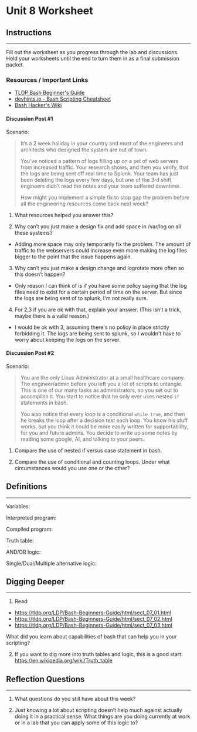 # Unit 8 Worksheet

## Instructions

---

Fill out the worksheet as you progress through the lab and discussions.
Hold your worksheets until the end to turn them in as a final submission packet.

### Resources / Important Links

- [TLDP Bash Beginner's Guide](https://tldp.org/LDP/Bash-Beginners-Guide/html/chap_01.html)
- [devhints.io - Bash Scripting Cheatsheet](https://devhints.io/bash)
- [Bash Hacker's Wiki](https://web.archive.org/web/20230406205817/https://wiki.bash-hackers.org/)

#### Discussion Post #1

Scenario:
> It’s a 2 week holiday in your country and most of the engineers and architects who designed the system are out of town.
>
> You’ve noticed a pattern of logs filling up on a set of web servers from increased traffic.
> Your research shows, and then you verify, that the logs are being sent off real time to Splunk.
> Your team has just been deleting the logs every few days, but one of the 3rd shift engineers didn’t
> read the notes and your team suffered downtime.
> 
> How might you implement a simple fix to stop gap the problem before all the engineering resources come back next week?

1. What resources helped you answer this?

2. Why can’t you just make a design fix and add space in /var/log on all these systems?
- Adding more space may only temporarily fix the problem. The amount of traffic to the webservers could increase even more making the log files bigger to the point that the issue happens again.

3. Why can’t you just make a design change and logrotate more often so this doesn’t happen?
- Only reason I can think of is if you have some policy saying that the log files need to exist for a certain period of time on the server. But since the logs are being sent of to splunk, I'm not really sure.

4. For 2,3 if you are ok with that, explain your answer. (This isn’t a trick, maybe there is a valid reason.)
- I would be ok with 3, assuming there's no policy in place strictly forbidding it. The logs are being sent to splunk, so I wouldn't have to worry about keeping the logs on the server.

#### Discussion Post #2

Scenario:
> You are the only Linux Administrator at a small healthcare company.
> The engineer/admin before you left you a lot of scripts to untangle.
> This is one of our many tasks as administrators, so you set out to accomplish it.
> You start to notice that he only ever uses nested `if` statements in bash.
> 
> You also notice that every loop is a conditional `while true`, and then he breaks the loop after a decision test each loop.
> You know his stuff works, but you think it could be more easily written for supportability, for you and future admins.
> You decide to write up some notes by reading some google, AI, and talking to your peers.

1. Compare the use of nested if versus case statement in bash.

2. Compare the use of conditional and counting loops. Under what circumstances would you use one or the other?

## Definitions

---

Variables:

Interpreted program:

Compiled program:

Truth table:

AND/OR logic:

Single/Dual/Multiple alternative logic:

## Digging Deeper

---

1. Read:

- <https://tldp.org/LDP/Bash-Beginners-Guide/html/sect_07_01.html>
- <https://tldp.org/LDP/Bash-Beginners-Guide/html/sect_07_02.html>
- <https://tldp.org/LDP/Bash-Beginners-Guide/html/sect_07_03.html>

What did you learn about capabilities of bash that can help you in your scripting?

2.  If you want to dig more into truth tables and logic, this is a good start: <https://en.wikipedia.org/wiki/Truth_table>

## Reflection Questions

---

1. What questions do you still have about this week?

2. Just knowing a lot about scripting doesn’t help much against actually doing it in
   a practical sense.
   What things are you doing currently at work or in a lab that you can apply some of
   this logic to?
